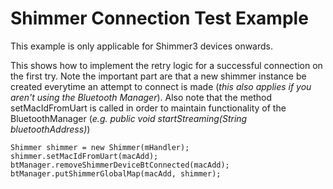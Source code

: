 # Shimmer Connection Test Example
This example is only applicable for Shimmer3 devices onwards. 

This shows how to implement the retry logic for a successful connection on the first try. Note the important part are that a new shimmer instance be created everytime an attempt to connect is made (_this also applies if you aren't using the Bluetooth Manager_). Also note that the method setMacIdFromUart is called in order to maintain functionality of the BluetoothManager (_e.g. public void startStreaming(String bluetoothAddress)_)
```
Shimmer shimmer = new Shimmer(mHandler);
shimmer.setMacIdFromUart(macAdd);
btManager.removeShimmerDeviceBtConnected(macAdd);
btManager.putShimmerGlobalMap(macAdd, shimmer);
